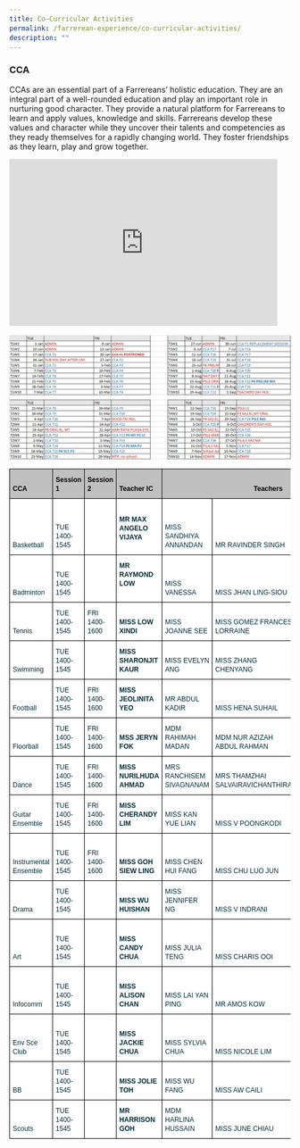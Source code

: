 ```yaml
---
title: Co–Curricular Activities
permalink: /farrerean-experience/co-curricular-activities/
description: ""
---
```

### CCA


CCAs are an essential part of a Farrereans’ holistic education. They are an integral part of a well-rounded education and play an important role in nurturing good character. They provide a natural platform for Farrereans to learn and apply values, knowledge and skills. Farrereans develop these values and character while they uncover their talents and competencies as they ready themselves for a rapidly changing world. They foster friendships as they learn, play and grow together.

<iframe allowfullscreen="true" height="299" width="480" frameborder="0" src="https://docs.google.com/presentation/d/e/2PACX-1vSuaiFijzvvjf91p-GJKjeeWjR4OVL0DymVkJSoaQ9W36Kk0Ks01EzLkw4uh9UPlpqIgEW7xKFopF8x/embed?start=false&amp;loop=false&amp;delayms=5000"></iframe>

![CCA Schedule 2023](/images/2023%20CCA%20Schedule.jpeg)

<style type="text/css">.tg  {border-collapse:collapse;border-color:#93a1a1;border-spacing:0;}
.tg td{background-color:#fdf6e3;border-color:#93a1a1;border-style:solid;border-width:1px;color:#002b36;
  font-family:Arial, sans-serif;font-size:14px;overflow:hidden;padding:10px 5px;word-break:normal;}
.tg th{background-color:#657b83;border-color:#93a1a1;border-style:solid;border-width:1px;color:#fdf6e3;
  font-family:Arial, sans-serif;font-size:14px;font-weight:normal;overflow:hidden;padding:10px 5px;word-break:normal;}
.tg .tg-27gc{background-color:#ffffff;border-color:#000000;font-weight:bold;text-align:left;vertical-align:bottom}
.tg .tg-tgze{background-color:#ffffff;border-color:#000000;font-weight:bold;text-align:left;vertical-align:top}
.tg .tg-befh{background-color:#ffffff;border-color:#000000;text-align:left;vertical-align:bottom}
.tg .tg-kcwf{background-color:#c0c0c0;border-color:#000000;color:#000000;font-weight:bold;text-align:left;vertical-align:bottom}
.tg .tg-dzq5{background-color:#c0c0c0;border-color:#000000;font-weight:bold;text-align:center;vertical-align:bottom}
</style>
<table class="tg">
	<thead>
		<tr>
			<th class="tg-kcwf"><span style="font-size:12px;">CCA</span></th>
			<th class="tg-kcwf"><span style="font-size:12px;">Session 1</span></th>
			<th class="tg-kcwf"><span style="font-size:12px;">Session 2</span></th>
			<th class="tg-kcwf"><span style="font-size:12px;">Teacher IC</span></th>
			<th class="tg-dzq5" colspan="4"><span style="color:#000000;"><span style="font-size:12px;">Teachers</span></span></th>
		</tr>
	</thead>
	<tbody>
		<tr>
			<td class="tg-befh"><span style="font-size:12px;">Basketball</span></td>
			<td class="tg-befh"><span style="font-size:12px;">TUE 1400-1545</span></td>
			<td class="tg-befh">&nbsp;</td>
			<td class="tg-27gc">
			<p><span style="font-size:12px;">MR MAX ANGELO VIJAYA</span></p>
			</td>
			<td class="tg-befh"><span style="font-size:12px;">MISS SANDHIYA ANNANDAN</span></td>
			<td class="tg-befh"><span style="font-size:12px;">MR RAVINDER SINGH</span></td>
			<td class="tg-befh"><span style="font-size:12px;">MISS GOH SIANG LU SERENE</span></td>
			<td class="tg-27gc">&nbsp;</td>
		</tr>
		<tr>
			<td class="tg-befh"><span style="font-size:12px;">Badminton</span></td>
			<td class="tg-befh"><span style="font-size:12px;">TUE 1400-1545</span></td>
			<td class="tg-befh">&nbsp;</td>
			<td class="tg-tgze"><span style="font-size:12px;">MR RAYMOND LOW</span></td>
			<td class="tg-befh"><span style="font-size:12px;">MISS VANESSA</span></td>
			<td class="tg-befh"><span style="font-size:12px;">MISS JHAN LING-SIOU</span></td>
			<td class="tg-befh"><span style="font-size:12px;">MISS LEONG HIEW PING</span></td>
			<td class="tg-befh">&nbsp;</td>
		</tr>
		<tr>
			<td class="tg-befh"><span style="font-size:12px;">Tennis</span></td>
			<td class="tg-befh"><span style="font-size:12px;">TUE 1400-1545</span></td>
			<td class="tg-befh"><span style="font-size:12px;">FRI 1400-1600</span></td>
			<td class="tg-27gc"><span style="font-size:12px;">MISS LOW XINDI</span></td>
			<td class="tg-befh"><span style="font-size:12px;">MISS JOANNE SEE</span></td>
			<td class="tg-befh"><span style="font-size:12px;">MISS GOMEZ FRANCES LORRAINE</span></td>
			<td class="tg-befh"><span style="font-size:12px;">MISS LIM JEN YAN</span></td>
			<td class="tg-befh"><span style="font-size:12px;">MISS MUI YONG</span></td>
		</tr>
		<tr>
			<td class="tg-befh"><span style="font-size:12px;">Swimming</span></td>
			<td class="tg-befh"><span style="font-size:12px;">TUE 1400-1545</span></td>
			<td class="tg-befh">&nbsp;</td>
			<td class="tg-27gc"><span style="font-size:12px;">MISS SHARONJIT KAUR</span></td>
			<td class="tg-befh"><span style="font-size:12px;">MISS EVELYN ANG</span></td>
			<td class="tg-befh"><span style="font-size:12px;">MISS ZHANG CHENYANG</span></td>
			<td class="tg-befh">&nbsp;</td>
			<td class="tg-befh">&nbsp;</td>
		</tr>
		<tr>
			<td class="tg-befh"><span style="font-size:12px;">Football</span></td>
			<td class="tg-befh"><span style="font-size:12px;">TUE 1400-1545</span></td>
			<td class="tg-befh"><span style="font-size:12px;">FRI 1400-1600</span></td>
			<td class="tg-27gc"><span style="font-size:12px;">MISS JEOLINITA YEO</span></td>
			<td class="tg-befh"><span style="font-size:12px;">MR ABDUL KADIR</span></td>
			<td class="tg-befh"><span style="font-size:12px;">MISS HENA SUHAIL</span></td>
			<td class="tg-befh"><span style="font-size:12px;">MR LEE KIM FATT</span></td>
			<td class="tg-befh">&nbsp;</td>
		</tr>
		<tr>
			<td class="tg-befh"><span style="font-size:12px;">Floorball</span></td>
			<td class="tg-befh"><span style="font-size:12px;">TUE 1400-1545</span></td>
			<td class="tg-befh"><span style="font-size:12px;">FRI 1400-1600</span></td>
			<td class="tg-27gc"><span style="font-size:12px;">MSS JERYN FOK</span></td>
			<td class="tg-befh"><span style="font-size:12px;">MDM RAHIMAH MADAN</span></td>
			<td class="tg-befh"><span style="font-size:12px;">MDM NUR AZIZAH ABDUL RAHMAN</span></td>
			<td class="tg-befh"><span style="font-size:12px;">MISS CHIA MEI HUA</span></td>
			<td class="tg-befh"><span style="font-size:12px;">MISS ROCHELLE SIM</span></td>
		</tr>
		<tr>
			<td class="tg-befh"><span style="font-size:12px;">Dance</span></td>
			<td class="tg-befh"><span style="font-size:12px;">TUE 1400-1545</span></td>
			<td class="tg-befh"><span style="font-size:12px;">FRI 1400-1600</span></td>
			<td class="tg-27gc"><span style="font-size:12px;">MISS NURILHUDA AHMAD</span></td>
			<td class="tg-befh"><span style="font-size:12px;">MRS RANCHISEM SIVAGNANAM</span></td>
			<td class="tg-befh"><span style="font-size:12px;">MRS THAMZHAI SALVAIRAVICHANTHIRA</span></td>
			<td class="tg-befh"><span style="font-size:12px;">MISS ELAINE CHOO</span></td>
			<td class="tg-befh">&nbsp;</td>
		</tr>
		<tr>
			<td class="tg-befh"><span style="font-size:12px;">Guitar Ensemble</span></td>
			<td class="tg-befh"><span style="font-size:12px;">TUE 1400-1545</span></td>
			<td class="tg-befh"><span style="font-size:12px;">FRI 1400-1600</span></td>
			<td class="tg-27gc"><span style="font-size:12px;">MISS CHERANDY LIM</span></td>
			<td class="tg-befh"><span style="font-size:12px;">MISS KAN YUE LIAN</span></td>
			<td class="tg-befh"><span style="font-size:12px;">MISS V POONGKODI</span></td>
			<td class="tg-befh"><span style="font-size:12px;">MISS EUNICE CHEW</span></td>
			<td class="tg-befh">&nbsp;</td>
		</tr>
		<tr>
			<td class="tg-befh"><span style="font-size:12px;">Instrumental Ensemble</span></td>
			<td class="tg-befh"><span style="font-size:12px;">TUE 1400-1545</span></td>
			<td class="tg-befh"><span style="font-size:12px;">FRI 1400-1600</span></td>
			<td class="tg-27gc"><span style="font-size:12px;">MISS GOH SIEW LING</span></td>
			<td class="tg-befh"><span style="font-size:12px;">MISS CHEN HUI FANG</span></td>
			<td class="tg-befh"><span style="font-size:12px;">MISS CHU LUO JUN</span></td>
			<td class="tg-befh"><span style="font-size:12px;">MISS TAN GEOK MAI</span></td>
			<td class="tg-befh">&nbsp;</td>
		</tr>
		<tr>
			<td class="tg-befh"><span style="font-size:12px;">Drama</span></td>
			<td class="tg-befh"><span style="font-size:12px;">TUE 1400-1545</span></td>
			<td class="tg-befh">&nbsp;</td>
			<td class="tg-27gc"><span style="font-size:12px;">MISS WU HUISHAN</span></td>
			<td class="tg-befh"><span style="font-size:12px;">MISS JENNIFER NG</span></td>
			<td class="tg-befh"><span style="font-size:12px;">MISS V INDRANI</span></td>
			<td class="tg-befh"><span style="font-size:12px;">MISS TAN LAY HWA</span></td>
			<td class="tg-befh">&nbsp;</td>
		</tr>
		<tr>
			<td class="tg-befh"><span style="font-size:12px;">Art</span></td>
			<td class="tg-befh"><span style="font-size:12px;">TUE 1400-1545</span></td>
			<td class="tg-befh">&nbsp;</td>
			<td class="tg-27gc"><span style="font-size:12px;">MISS CANDY CHUA</span></td>
			<td class="tg-befh"><span style="font-size:12px;">MISS JULIA TENG</span></td>
			<td class="tg-befh"><span style="font-size:12px;">MISS CHARIS OOI</span></td>
			<td class="tg-befh"><span style="font-size:12px;">MISS CHIN KAR YIN KAREN</span></td>
			<td class="tg-befh"><span style="font-size:12px;">MISS BAIDAH AHMAD</span></td>
		</tr>
		<tr>
			<td class="tg-befh"><span style="font-size:12px;">Infocomm</span></td>
			<td class="tg-befh"><span style="font-size:12px;">TUE 1400-1545</span></td>
			<td class="tg-befh">&nbsp;</td>
			<td class="tg-27gc"><span style="font-size:12px;">MISS ALISON CHAN</span></td>
			<td class="tg-befh"><span style="font-size:12px;">MISS LAI YAN PING</span></td>
			<td class="tg-befh"><span style="font-size:12px;">MR AMOS KOW</span></td>
			<td class="tg-befh"><span style="font-size:12px;">MISS CHUA LAY PENG</span></td>
			<td class="tg-befh">&nbsp;</td>
		</tr>
		<tr>
			<td class="tg-befh"><span style="font-size:12px;">Env Sce Club</span></td>
			<td class="tg-befh"><span style="font-size:12px;">TUE 1400-1545</span></td>
			<td class="tg-befh">&nbsp;</td>
			<td class="tg-27gc"><span style="font-size:12px;">MISS JACKIE CHUA</span></td>
			<td class="tg-befh"><span style="font-size:12px;">MISS SYLVIA CHUA</span></td>
			<td class="tg-befh"><span style="font-size:12px;">MISS NICOLE LIM</span></td>
			<td class="tg-befh"><span style="font-size:12px;">MISS NUR AFIQAH HASSAN</span></td>
			<td class="tg-befh">&nbsp;</td>
		</tr>
		<tr>
			<td class="tg-befh"><span style="font-size:12px;">BB</span></td>
			<td class="tg-befh"><span style="font-size:12px;">TUE 1400-1545</span></td>
			<td class="tg-befh">&nbsp;</td>
			<td class="tg-27gc"><span style="font-size:12px;">MISS JOLIE TOH</span></td>
			<td class="tg-befh"><span style="font-size:12px;">MISS WU FANG</span></td>
			<td class="tg-befh"><span style="font-size:12px;">MISS AW CAILI</span></td>
			<td class="tg-befh"><span style="font-size:12px;">MISS MONISHA SAMDAS</span></td>
			<td class="tg-befh">&nbsp;</td>
		</tr>
		<tr>
			<td class="tg-befh"><span style="font-size:12px;">Scouts</span></td>
			<td class="tg-befh"><span style="font-size:12px;">TUE 1400-1545</span></td>
			<td class="tg-befh">&nbsp;</td>
			<td class="tg-27gc"><span style="font-size:12px;">MR HARRISON GOH</span></td>
			<td class="tg-befh"><span style="font-size:12px;">MDM HARLINA HUSSAIN</span></td>
			<td class="tg-befh"><span style="font-size:12px;">MISS JUNE CHIAU</span></td>
			<td class="tg-befh"><span style="font-size:12px;">MISS CLARA LIM</span></td>
			<td class="tg-befh">&nbsp;</td>
		</tr>
	</tbody>
</table>